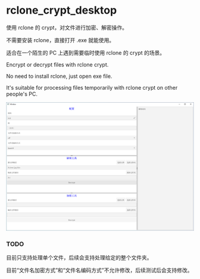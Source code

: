 
# rclone_crypt_desktop

使用 rclone 的 crypt，对文件进行加密、解密操作。

不需要安装 rclone，直接打开 .exe 就能使用。

适合在一个陌生的 PC 上遇到需要临时使用 rclone 的 crypt 的场景。

Encrypt or decrypt files with rclone crypt.

No need to install rclone, just open exe file.

It's suitable for processing files temporarily with rclone crypt on other people's PC.

![example](images/example.png)


### TODO

目前只支持处理单个文件，后续会支持处理给定的整个文件夹。

目前“文件名加密方式”和“文件名编码方式”不允许修改，后续测试后会支持修改。

